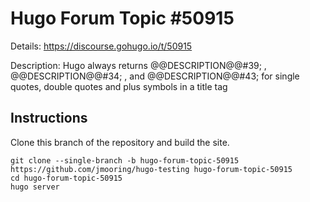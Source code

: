 # Hugo Forum Topic #50915

Details: <https://discourse.gohugo.io/t/50915>

Description: Hugo always returns @@DESCRIPTION@@#39; , @@DESCRIPTION@@#34; , and @@DESCRIPTION@@#43; for single quotes, double quotes and plus symbols in a title tag

## Instructions

Clone this branch of the repository and build the site.

```text
git clone --single-branch -b hugo-forum-topic-50915 https://github.com/jmooring/hugo-testing hugo-forum-topic-50915
cd hugo-forum-topic-50915
hugo server
```
